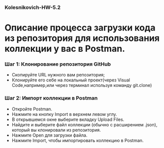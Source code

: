 ### Kolesnikovich-HW-5.2
# Описание процесса загрузки кода из репозитория для использования коллекции у вас в Postman.

### Шаг 1: Клонирование репозитория GitHub

- Скопируйте URL нужного вам репозитория;
- Клонируйте его себе на локальный проект(через Visual Code,например,или через терминал используя команду git.clone)

### Шаг 2: Импорт коллекции в Postman
- Откройте Postman.
- Нажмите на кнопку Import в верхнем левом углу.
- В открывшемся окне выберите вкладку Upload Files.
- Найдите и выберите файл коллекции (обычно с расширением .json), который вы клонировали из репозитория.
- Нажмите Open для загрузки файла.
- Нажмите Import, чтобы импортировать коллекцию в Postman.
